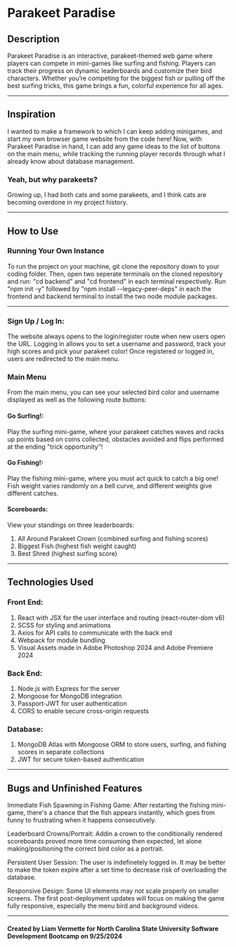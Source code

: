 # Parakeet Paradise
## Description
Parakeet Paradise is an interactive, parakeet-themed web game where players can compete in mini-games like surfing and fishing. Players can track their progress on dynamic leaderboards and customize their bird characters. Whether you’re competing for the biggest fish or pulling off the best surfing tricks, this game brings a fun, colorful experience for all ages.

---

## Inspiration
I wanted to make a framework to which I can keep adding minigames, and start my own browser game website from the code here! Now, with Parakeet Paradise in hand, I can add any game ideas to the list of buttons on the main menu, while tracking the running player records through what I already know about database management.

### Yeah, but why parakeets?
Growing up, I had both cats and some parakeets, and I think cats are becoming overdone in my project history.

---

## How to Use
### Running Your Own Instance
To run the project on your machine, git clone the repository down to your coding folder. Then, open two seperate terminals on the cloned repository and run: "cd backend" and "cd frontend" in each terminal respectively. Run "npm init -y" followed by "npm install --legacy-peer-deps" in each the frontend and backend terminal to install the two node module packages.

---

### Sign Up / Log In:
The website always opens to the login/register route when new users open the URL. Logging in allows you to set a username and password, track your high scores and pick your parakeet color! Once registered or logged in, users are redirected to the main menu.

### Main Menu

From the main menu, you can see your selected bird color and username displayed as well as the following route buttons:
#### Go Surfing!: 
Play the surfing mini-game, where your parakeet catches waves and racks up points based on coins collected, obstacles avoided and flips performed at the ending "trick opportunity"!
#### Go Fishing!: 
Play the fishing mini-game, where you must act quick to catch a big one! Fish weight varies randomly on a bell curve, and different weights give different catches.
#### Scoreboards: 
View your standings on three leaderboards:
1. All Around Parakeet Crown (combined surfing and fishing scores)
2. Biggest Fish (highest fish weight caught)
3. Best Shred (highest surfing score)

---

## Technologies Used
### Front End:

1. React with JSX for the user interface and routing (react-router-dom v6)
2. SCSS for styling and animations
3. Axios for API calls to communicate with the back end
4. Webpack for module bundling
5. Visual Assets made in Adobe Photoshop 2024 and Adobe Premiere 2024

### Back End:

1. Node.js with Express for the server
2. Mongoose for MongoDB integration
3. Passport-JWT for user authentication
4. CORS to enable secure cross-origin requests

### Database:

1. MongoDB Atlas with Mongoose ORM to store users, surfing, and fishing scores in separate collections
2. JWT for secure token-based authentication

---

## Bugs and Unfinished Features
Immediate Fish Spawning in Fishing Game: After restarting the fishing mini-game, there's a chance that the fish appears instantly, which goes from funny to frustrating when it happens consecutively.

Leaderboard Crowns/Portrait: Addin a crown to the conditionally rendered scoreboards proved more time consuming then expected, let alone making/positioning the correct bird color as a portrait.

Persistent User Session: The user is indefinetely logged in. It may be better to make the token expire after a set time to decrease risk of overloading the database.

Responsive Design: Some UI elements may not scale properly on smaller screens. The first post-deployment updates will focus on making the game fully responsive, especially the menu bird and background videos.

---

#### Created by Liam Vermette for North Carolina State University Software Development Bootcamp on 9/25/2024
